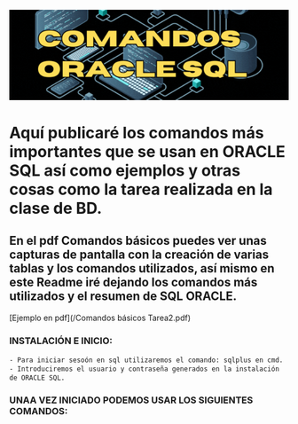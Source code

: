 ![](./Media_BD/COMANDOS.gif)

# Aquí publicaré los comandos más importantes que se usan en ORACLE SQL así como ejemplos y otras cosas como la tarea realizada en la clase de BD.

## En el pdf Comandos básicos puedes ver unas capturas de pantalla con la creación de varias tablas y los comandos utilizados, así mismo en este Readme iré dejando los comandos más utilizados y el resumen de SQL ORACLE.
  [Ejemplo en pdf](/Comandos básicos Tarea2.pdf)


  ### INSTALACIÓN E INICIO:
    - Para iniciar sesoón en sql utilizaremos el comando: sqlplus en cmd.
    - Introduciremos el usuario y contraseña generados en la instalación de ORACLE SQL.

  ### UNAA VEZ INICIADO PODEMOS USAR LOS SIGUIENTES COMANDOS:
  
    

